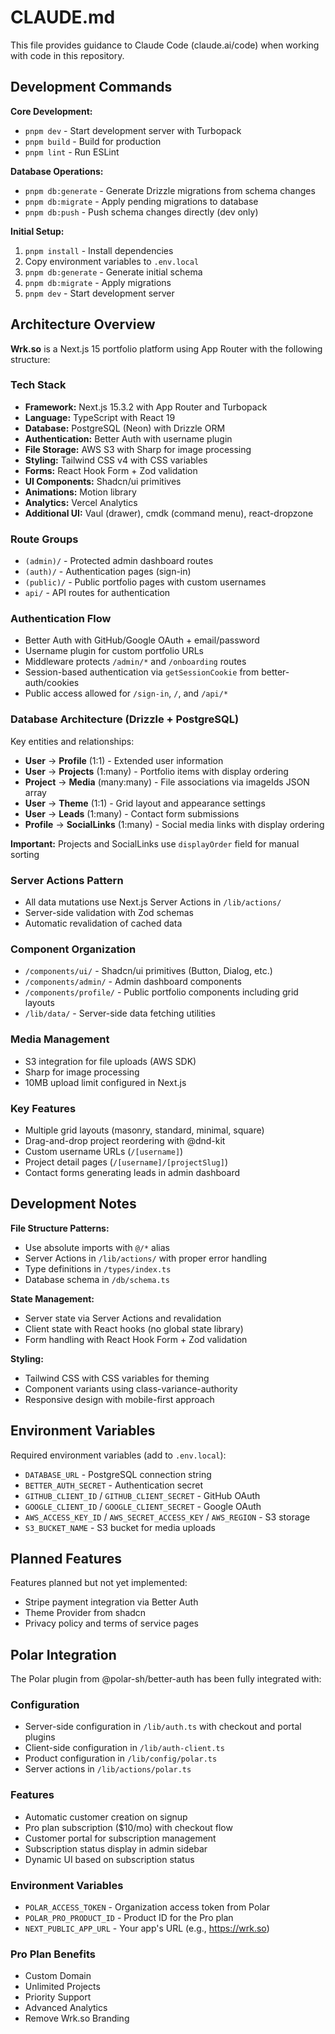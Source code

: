 # CLAUDE.md

This file provides guidance to Claude Code (claude.ai/code) when working with code in this repository.

## Development Commands

**Core Development:**
- `pnpm dev` - Start development server with Turbopack
- `pnpm build` - Build for production
- `pnpm lint` - Run ESLint

**Database Operations:**
- `pnpm db:generate` - Generate Drizzle migrations from schema changes
- `pnpm db:migrate` - Apply pending migrations to database
- `pnpm db:push` - Push schema changes directly (dev only)

**Initial Setup:**
1. `pnpm install` - Install dependencies
2. Copy environment variables to `.env.local`
3. `pnpm db:generate` - Generate initial schema
4. `pnpm db:migrate` - Apply migrations
5. `pnpm dev` - Start development server

## Architecture Overview

**Wrk.so** is a Next.js 15 portfolio platform using App Router with the following structure:

### Tech Stack
- **Framework:** Next.js 15.3.2 with App Router and Turbopack
- **Language:** TypeScript with React 19
- **Database:** PostgreSQL (Neon) with Drizzle ORM
- **Authentication:** Better Auth with username plugin
- **File Storage:** AWS S3 with Sharp for image processing
- **Styling:** Tailwind CSS v4 with CSS variables
- **Forms:** React Hook Form + Zod validation
- **UI Components:** Shadcn/ui primitives
- **Animations:** Motion library
- **Analytics:** Vercel Analytics
- **Additional UI:** Vaul (drawer), cmdk (command menu), react-dropzone

### Route Groups
- `(admin)/` - Protected admin dashboard routes
- `(auth)/` - Authentication pages (sign-in)
- `(public)/` - Public portfolio pages with custom usernames
- `api/` - API routes for authentication

### Authentication Flow
- Better Auth with GitHub/Google OAuth + email/password
- Username plugin for custom portfolio URLs
- Middleware protects `/admin/*` and `/onboarding` routes
- Session-based authentication via `getSessionCookie` from better-auth/cookies
- Public access allowed for `/sign-in`, `/`, and `/api/*`

### Database Architecture (Drizzle + PostgreSQL)
Key entities and relationships:
- **User** → **Profile** (1:1) - Extended user information
- **User** → **Projects** (1:many) - Portfolio items with display ordering
- **Project** → **Media** (many:many) - File associations via imageIds JSON array
- **User** → **Theme** (1:1) - Grid layout and appearance settings
- **User** → **Leads** (1:many) - Contact form submissions
- **Profile** → **SocialLinks** (1:many) - Social media links with display ordering

**Important:** Projects and SocialLinks use `displayOrder` field for manual sorting

### Server Actions Pattern
- All data mutations use Next.js Server Actions in `/lib/actions/`
- Server-side validation with Zod schemas
- Automatic revalidation of cached data

### Component Organization
- `/components/ui/` - Shadcn/ui primitives (Button, Dialog, etc.)
- `/components/admin/` - Admin dashboard components
- `/components/profile/` - Public portfolio components including grid layouts
- `/lib/data/` - Server-side data fetching utilities

### Media Management
- S3 integration for file uploads (AWS SDK)
- Sharp for image processing
- 10MB upload limit configured in Next.js

### Key Features
- Multiple grid layouts (masonry, standard, minimal, square)
- Drag-and-drop project reordering with @dnd-kit
- Custom username URLs (`/[username]`)
- Project detail pages (`/[username]/[projectSlug]`)
- Contact forms generating leads in admin dashboard

## Development Notes

**File Structure Patterns:**
- Use absolute imports with `@/*` alias
- Server Actions in `/lib/actions/` with proper error handling
- Type definitions in `/types/index.ts`
- Database schema in `/db/schema.ts`

**State Management:**
- Server state via Server Actions and revalidation
- Client state with React hooks (no global state library)
- Form handling with React Hook Form + Zod validation

**Styling:**
- Tailwind CSS with CSS variables for theming
- Component variants using class-variance-authority
- Responsive design with mobile-first approach

## Environment Variables

Required environment variables (add to `.env.local`):
- `DATABASE_URL` - PostgreSQL connection string
- `BETTER_AUTH_SECRET` - Authentication secret
- `GITHUB_CLIENT_ID` / `GITHUB_CLIENT_SECRET` - GitHub OAuth
- `GOOGLE_CLIENT_ID` / `GOOGLE_CLIENT_SECRET` - Google OAuth
- `AWS_ACCESS_KEY_ID` / `AWS_SECRET_ACCESS_KEY` / `AWS_REGION` - S3 storage
- `S3_BUCKET_NAME` - S3 bucket for media uploads

## Planned Features

Features planned but not yet implemented:
- Stripe payment integration via Better Auth
- Theme Provider from shadcn
- Privacy policy and terms of service pages

## Polar Integration

The Polar plugin from @polar-sh/better-auth has been fully integrated with:

### Configuration
- Server-side configuration in `/lib/auth.ts` with checkout and portal plugins
- Client-side configuration in `/lib/auth-client.ts`
- Product configuration in `/lib/config/polar.ts`
- Server actions in `/lib/actions/polar.ts`

### Features
- Automatic customer creation on signup
- Pro plan subscription ($10/mo) with checkout flow
- Customer portal for subscription management
- Subscription status display in admin sidebar
- Dynamic UI based on subscription status

### Environment Variables
- `POLAR_ACCESS_TOKEN` - Organization access token from Polar
- `POLAR_PRO_PRODUCT_ID` - Product ID for the Pro plan
- `NEXT_PUBLIC_APP_URL` - Your app's URL (e.g., https://wrk.so)

### Pro Plan Benefits
- Custom Domain
- Unlimited Projects
- Priority Support
- Advanced Analytics
- Remove Wrk.so Branding